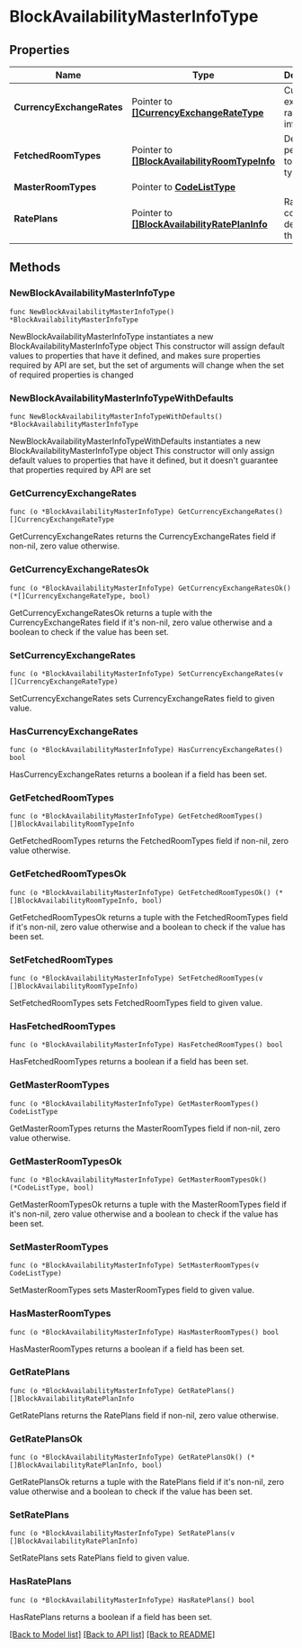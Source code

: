 # BlockAvailabilityMasterInfoType

## Properties

Name | Type | Description | Notes
------------ | ------------- | ------------- | -------------
**CurrencyExchangeRates** | Pointer to [**[]CurrencyExchangeRateType**](CurrencyExchangeRateType.md) | Currency exchange rate information. | [optional] 
**FetchedRoomTypes** | Pointer to [**[]BlockAvailabilityRoomTypeInfo**](BlockAvailabilityRoomTypeInfo.md) | Details pertaining to a room type. | [optional] 
**MasterRoomTypes** | Pointer to [**CodeListType**](CodeListType.md) |  | [optional] 
**RatePlans** | Pointer to [**[]BlockAvailabilityRatePlanInfo**](BlockAvailabilityRatePlanInfo.md) | Rate plan code details for the block. | [optional] 

## Methods

### NewBlockAvailabilityMasterInfoType

`func NewBlockAvailabilityMasterInfoType() *BlockAvailabilityMasterInfoType`

NewBlockAvailabilityMasterInfoType instantiates a new BlockAvailabilityMasterInfoType object
This constructor will assign default values to properties that have it defined,
and makes sure properties required by API are set, but the set of arguments
will change when the set of required properties is changed

### NewBlockAvailabilityMasterInfoTypeWithDefaults

`func NewBlockAvailabilityMasterInfoTypeWithDefaults() *BlockAvailabilityMasterInfoType`

NewBlockAvailabilityMasterInfoTypeWithDefaults instantiates a new BlockAvailabilityMasterInfoType object
This constructor will only assign default values to properties that have it defined,
but it doesn't guarantee that properties required by API are set

### GetCurrencyExchangeRates

`func (o *BlockAvailabilityMasterInfoType) GetCurrencyExchangeRates() []CurrencyExchangeRateType`

GetCurrencyExchangeRates returns the CurrencyExchangeRates field if non-nil, zero value otherwise.

### GetCurrencyExchangeRatesOk

`func (o *BlockAvailabilityMasterInfoType) GetCurrencyExchangeRatesOk() (*[]CurrencyExchangeRateType, bool)`

GetCurrencyExchangeRatesOk returns a tuple with the CurrencyExchangeRates field if it's non-nil, zero value otherwise
and a boolean to check if the value has been set.

### SetCurrencyExchangeRates

`func (o *BlockAvailabilityMasterInfoType) SetCurrencyExchangeRates(v []CurrencyExchangeRateType)`

SetCurrencyExchangeRates sets CurrencyExchangeRates field to given value.

### HasCurrencyExchangeRates

`func (o *BlockAvailabilityMasterInfoType) HasCurrencyExchangeRates() bool`

HasCurrencyExchangeRates returns a boolean if a field has been set.

### GetFetchedRoomTypes

`func (o *BlockAvailabilityMasterInfoType) GetFetchedRoomTypes() []BlockAvailabilityRoomTypeInfo`

GetFetchedRoomTypes returns the FetchedRoomTypes field if non-nil, zero value otherwise.

### GetFetchedRoomTypesOk

`func (o *BlockAvailabilityMasterInfoType) GetFetchedRoomTypesOk() (*[]BlockAvailabilityRoomTypeInfo, bool)`

GetFetchedRoomTypesOk returns a tuple with the FetchedRoomTypes field if it's non-nil, zero value otherwise
and a boolean to check if the value has been set.

### SetFetchedRoomTypes

`func (o *BlockAvailabilityMasterInfoType) SetFetchedRoomTypes(v []BlockAvailabilityRoomTypeInfo)`

SetFetchedRoomTypes sets FetchedRoomTypes field to given value.

### HasFetchedRoomTypes

`func (o *BlockAvailabilityMasterInfoType) HasFetchedRoomTypes() bool`

HasFetchedRoomTypes returns a boolean if a field has been set.

### GetMasterRoomTypes

`func (o *BlockAvailabilityMasterInfoType) GetMasterRoomTypes() CodeListType`

GetMasterRoomTypes returns the MasterRoomTypes field if non-nil, zero value otherwise.

### GetMasterRoomTypesOk

`func (o *BlockAvailabilityMasterInfoType) GetMasterRoomTypesOk() (*CodeListType, bool)`

GetMasterRoomTypesOk returns a tuple with the MasterRoomTypes field if it's non-nil, zero value otherwise
and a boolean to check if the value has been set.

### SetMasterRoomTypes

`func (o *BlockAvailabilityMasterInfoType) SetMasterRoomTypes(v CodeListType)`

SetMasterRoomTypes sets MasterRoomTypes field to given value.

### HasMasterRoomTypes

`func (o *BlockAvailabilityMasterInfoType) HasMasterRoomTypes() bool`

HasMasterRoomTypes returns a boolean if a field has been set.

### GetRatePlans

`func (o *BlockAvailabilityMasterInfoType) GetRatePlans() []BlockAvailabilityRatePlanInfo`

GetRatePlans returns the RatePlans field if non-nil, zero value otherwise.

### GetRatePlansOk

`func (o *BlockAvailabilityMasterInfoType) GetRatePlansOk() (*[]BlockAvailabilityRatePlanInfo, bool)`

GetRatePlansOk returns a tuple with the RatePlans field if it's non-nil, zero value otherwise
and a boolean to check if the value has been set.

### SetRatePlans

`func (o *BlockAvailabilityMasterInfoType) SetRatePlans(v []BlockAvailabilityRatePlanInfo)`

SetRatePlans sets RatePlans field to given value.

### HasRatePlans

`func (o *BlockAvailabilityMasterInfoType) HasRatePlans() bool`

HasRatePlans returns a boolean if a field has been set.


[[Back to Model list]](../README.md#documentation-for-models) [[Back to API list]](../README.md#documentation-for-api-endpoints) [[Back to README]](../README.md)


